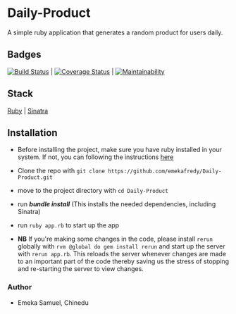 # Daily-Product
A simple ruby application that generates a random product for users daily.

## Badges
[![Build Status](https://travis-ci.org/emekafredy/Daily-Product.svg?branch=develop)](https://travis-ci.org/emekafredy/Daily-Product) \|
[![Coverage Status](https://coveralls.io/repos/github/emekafredy/Daily-Product/badge.svg?branch=develop)](https://coveralls.io/github/emekafredy/Daily-Product?branch=develop) \|
[![Maintainability](https://api.codeclimate.com/v1/badges/f26324a276451b5567d0/maintainability)](https://codeclimate.com/github/emekafredy/Daily-Product/maintainability)

## Stack
[Ruby](https://www.ruby-lang.org/en/)     \|
[Sinatra](http://sinatrarb.com/documentation.html)

## Installation

- Before installing the project, make sure you have ruby installed in your system. If not, you can following the instructions [here](https://www.ruby-lang.org/en/documentation/installation/)
- Clone the repo with `git clone https://github.com/emekafredy/Daily-Product.git`
- move to the project directory with `cd Daily-Product`
- run **_bundle install_** (This installs the needed dependencies, including Sinatra)
- run `ruby app.rb` to start up the app

- **NB** If you're making some changes in the code, please install `rerun` globally with `rvm @global do gem install rerun` and start up the server with `rerun app.rb`. This reloads the server whenever changes are made to an important part of the code thereby saving us the stress of stopping and re-starting the server to view changes.

### Author
- Emeka Samuel, Chinedu

